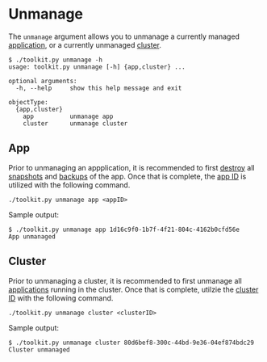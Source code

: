 # Unmanage

The `unmanage` argument allows you to unmanage a currently managed [application](#app), or a currently unmanaged [cluster](#cluster).

```text
$ ./toolkit.py unmanage -h
usage: toolkit.py unmanage [-h] {app,cluster} ...

optional arguments:
  -h, --help     show this help message and exit

objectType:
  {app,cluster}
    app          unmanage app
    cluster      unmanage cluster
```

## App

Prior to unmanaging an appplication, it is recommended to first [destroy](../destroy/README.md) all [snapshots](../destroy/README.md#snapshot) and [backups](../destroy/README.md#backup) of the app.  Once that is complete, the [app ID](../list/README.md#apps) is utilized with the following command.

```text
./toolkit.py unmanage app <appID>
```

Sample output:

```text
$ ./toolkit.py unmanage app 1d16c9f0-1b7f-4f21-804c-4162b0cfd56e
App unmanaged
```

## Cluster

Prior to unmanaging a cluster, it is recommended to first unmanage all [applications](#app) running in the cluster.  Once that is complete, utilzie the [cluster ID](../list/README.md#clusters) with the following command.

```text
./toolkit.py unmanage cluster <clusterID>
```

Sample output:

```text
$ ./toolkit.py unmanage cluster 80d6bef8-300c-44bd-9e36-04ef874bdc29
Cluster unmanaged
```
